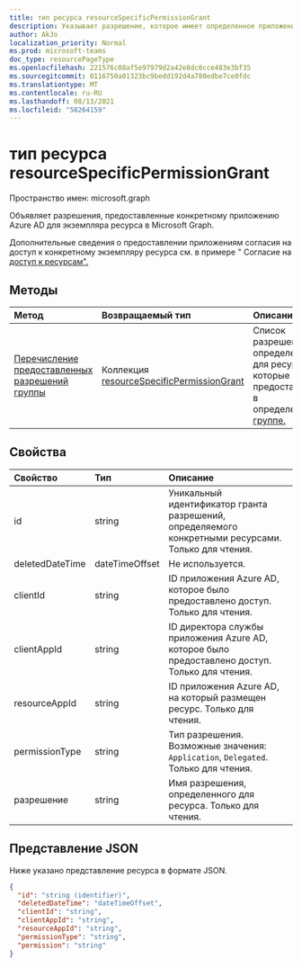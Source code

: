 ```yaml
---
title: тип ресурса resourceSpecificPermissionGrant
description: Указывает разрешение, которое имеет определенное приложение Azure AD.
author: AkJo
localization_priority: Normal
ms.prod: microsoft-teams
doc_type: resourcePageType
ms.openlocfilehash: 221576c08af5e97979d2a42e8dc0cce483e3bf35
ms.sourcegitcommit: 0116750a01323bc9bedd192d4a780edbe7ce0fdc
ms.translationtype: MT
ms.contentlocale: ru-RU
ms.lasthandoff: 08/13/2021
ms.locfileid: "58264159"
---
```

# <a name="resourcespecificpermissiongrant-resource-type"></a>тип ресурса resourceSpecificPermissionGrant

Пространство имен: microsoft.graph

Объявляет разрешения, предоставленные конкретному приложению Azure AD для экземпляра ресурса в Microsoft Graph.

Дополнительные сведения о предоставлении приложениям согласия на доступ к конкретному экземпляру ресурса см. в примере " Согласие на [доступ к ресурсам".](/microsoftteams/platform/graph-api/rsc/resource-specific-consent)

## <a name="methods"></a>Методы

|  Метод                                                                   |  Возвращаемый тип                                                                     | Описание                                                  | 
| :------------------------------------------------------------------------ | :------------------------------------------------------------------------------- | :----------------------------------------------------------- |
|[Перечисление предоставленных разрешений группы](../api/group-list-permissiongrants.md) | Коллекция [resourceSpecificPermissionGrant](resourcespecificpermissiongrant.md) | Список разрешений, определенных для ресурсов, которые были предоставлены в определенной [группе.](group.md) |

## <a name="properties"></a>Свойства

| Свойство        | Тип          | Описание                                                                           |
| :-------------- | :------------ | :------------------------------------------------------------------------------------ |
| id              | string        | Уникальный идентификатор гранта разрешений, определяемого конкретными ресурсами. Только для чтения.           |
| deletedDateTime | dateTimeOffset| Не используется.                                                                             |
| clientId        | string        | ID приложения Azure AD, которое было предоставлено доступ. Только для чтения.                            |
| clientAppId     | string        | ID директора службы приложения Azure AD, которое было предоставлено доступ. Только для чтения.   |
| resourceAppId   | string        | ID приложения Azure AD, на который размещен ресурс. Только для чтения.                        |
| permissionType  | string        | Тип разрешения. Возможные значения: `Application`, `Delegated`. Только для чтения. |
| разрешение      | string        | Имя разрешения, определенного для ресурса. Только для чтения.                                                |

## <a name="json-representation"></a>Представление JSON

Ниже указано представление ресурса в формате JSON.

<!-- {
  "blockType": "resource",
  "keyProperty": "id",
  "@odata.type": "microsoft.graph.resourceSpecificPermissionGrant"
}-->

```json
{
  "id": "string (identifier)",
  "deletedDateTime": "dateTimeOffset",
  "clientId": "string",
  "clientAppId": "string",
  "resourceAppId": "string",
  "permissionType": "string",
  "permission": "string"
}
```
